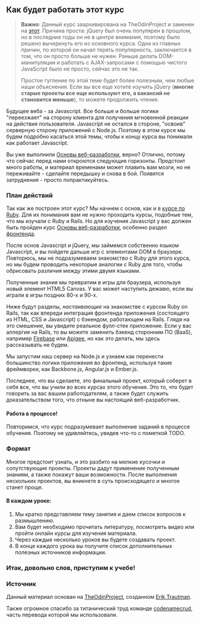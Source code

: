 ## Как будет работать этот курс

> **Важно**: Данный курс заархивирована на TheOdinProject и заменен на [этот](https://vectree.ru/path/78). Причина проста: jQuery был очень популярен в прошлом, но в последние годы он не в центре внимания, поэтому было решено вычеркнуть его из основного курса. Одна из главных причин, по которой он начал терять популярность, заключается в том, что он просто больше не нужен. Раньше делать DOM-манипуляции и работать с AJAX-запросами с помощью чистого JavaScript было не просто, сейчас это не так.
>       
> Простое гугление по этой теме будет более полезным, чем любые наши объяснения. Если вы все еще хотите изучить jQuery (**многие старые проекты все еще используют его, а вакансий не становится меньше**), то можете продолжить чтение.

Будущее веба - за Javascript. Все больше и больше логики "переезжает" на сторону клиента для получения мгновенной реакции на действия пользователя. Javascript не остался в стороне, "освоив" серверную сторону приложений с Node.js. Поэтому в этом курсе мы будем подробно касаться этой темы, чтобы к концу курса вы понимали как работает Javascript.

Вы уже выполнили [Основы веб-разработки](/basics-of-web-development#section-frontend), верно?  Отлично, потому что сейчас перед нами откроются следующие горизонты. Предстоит много работы, и материал временами может плавить вам мозги, но не переживайте - сделайте передышку и снова в бой. Появятся затруднения - просто попрактикуйтесь.

### План действий

Так как же построен этот курс? Мы начнем с основ, как и в [курсе по Ruby](/ruby-programming). Для их понимания вам не нужно проходить курсы, подобные тем, что мы изучали с Ruby и Rails. Но для изучения Javascript у вас должен быть пройден курс [Основы веб-разработки](/basics-of-web-development), особенно раздел [фронтенда](/web-development-101#section-the-front-end).

После основ Javascript и jQuery, мы займемся собственно языком Javascript, и вы пойдете дальше игр с элементами DOM в браузере. Повторюсь, мы не подразумеваем знакомство с Ruby для этого курса, но мы будем проводить некоторые аналогии с Ruby для того, чтобы обрисовать различия между этими двумя языками.

Полученные знания мы превратим в игры для браузера, используя новый элемент HTML5 Canvas. У вас может наступить дежавю, если вы играли в игры поздних 80-х и 90-х.

Ниже будут разделы, *настаивающие* на знакомстве с курсом Ruby on Rails, так как впереди интеграция фронтенда приложения (состоящего из HTML, CSS и Javascript) с бэкендом, работающем на Rails. Глядя на это смешение, вы увидите реальное фулл-стек приложение. Если у вас аллергия на Rails, то вы можете заменить бэкенд сторонним ПО (BaaS), например  [Firebase](http://firebase.com) или [Apigee](http://apigee.com), но как это делать, мы здесь рассказывать не будем.

Мы запустим наш сервер на Node.js и узнаем как перенести большинство логики приложения во фронтенд, используя такие фреймворки, как Backbone.js, Angular.js и Ember.js.

Последнее, что вы сделаете, это финальный проект, который соберет в себя все, что вы учили во всех курсах этого обучения. Это то, что будет говорить за вас вашим работодателям, а также будет служить доказательством того, что отныне вы настоящий веб-разработчик.

#### Работа в процессе!

Повторимся, что курс подразумевает выполнение заданий в процессе обучения. Поэтому не удивляйтесь, увидев что-то с пометкой TODO.

### Формат

Многое предстоит узнать, и это разбито на мелкие кусочки и сопутствующие проекты. Проекты дадут применение полученным знаниям, а также покажут ваши возможности. После выполнения нескольких проектов, вы вникнете в суть происходящего и многое станет проще.

#### В каждом уроке:

1. Мы кратко представляем тему занятия и даем список вопросов к размышлению.
2. Вам будет необходимо прочитать литературу, посмотреть видео или пройти онлайн курсы для изучения материала.
4. Через каждые несколько уроков вы будете создавать проект.
5. В конце каждого урока вы получите список дополнительных полезных источников информации.

### Итак, довольно слов, приступим к учебе!

### Источник

Данный материал основан на [TheOdinProject](https://github.com/TheOdinProject), созданном [Erik Trautman](https://github.com/eriktrautman).

Также огромное спасибо за титанический труд команде [codenamecrud](https://github.com/codenamecrud/curriculum), часть перевода которой мы использовали.
